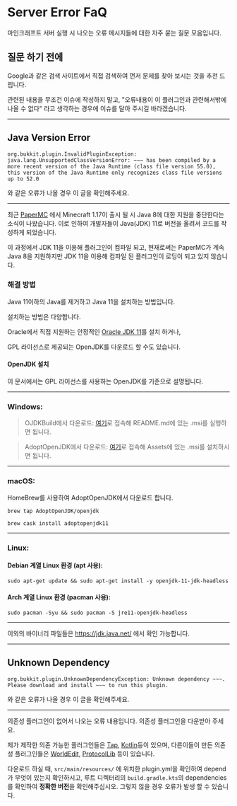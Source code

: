 # Server Error FaQ

마인크래프트 서버 실행 시 나오는 오류 메시지들에 대한 자주 묻는 질문 모음입니다.

## 질문 하기 전에

Google과 같은 검색 사이트에서 직접 검색하여 먼저 문제를 찾아 보시는 것을 추천 드립니다.

관련된 내용을 무조건 이슈에 작성하지 말고, "오류내용이 이 플러그인과 관련해서밖에 나올 수 없다" 라고 생각하는 경우에 이슈를 달아 주시길 바라겠습니다.

---

## Java Version Error

```
org.bukkit.plugin.InvalidPluginException: java.lang.UnsupportedClassVersionError: ~~~ has been compiled by a more recent version of the Java Runtime (class file version 55.0), this version of the Java Runtime only recognizes class file versions up to 52.0
```

와 같은 오류가 나올 경우 이 글을 확인해주세요.

---

최근 [PaperMC](https://papermc.io/) 에서 Minecraft 1.17이 출시 될 시 Java 8에 대한 지원을 중단한다는 소식이 나왔습니다. 이로 인하여 개발자들이 Java(JDK) 11로 버전을 올려서 코드를 작성하게 되었습니다.

이 과정에서 JDK 11을 이용해 플러그인이 컴파일 되고, 현재로써는 PaperMC가 계속 Java 8을 지원하지만 JDK 11을 이용해 컴파일 된 플러그인이 로딩이 되고 있지 않습니다.

### 해결 방법

Java 11이하의 Java를 제거하고 Java 11을 설치하는 방법입니다.

설치하는 방법은 다양합니다.

Oracle에서 직접 지원하는 안정적인 [Oracle JDK 11](https://www.oracle.com/java/technologies/javase-jdk11-downloads.html)를 설치 하거나,

GPL 라이선스로 제공되는 OpenJDK를 다운로드 할 수도 있습니다.

#### OpenJDK 설치

이 문서에서는 GPL 라이선스를 사용하는 OpenJDK를 기준으로 설명됩니다.

---

### Windows:

> OJDKBuild에서 다운로드: [여기](https://github.com/ojdkbuild/ojdkbuild/)로 접속해 README.md에 있는 .msi를 실행하면 됩니다.

> AdoptOpenJDK에서 다운로드: [여기](https://github.com/AdoptOpenJDK/openjdk11-binaries/releases)로 접속해 Assets에 있는 .msi를 설치하시면 됩니다.

---

### macOS:

HomeBrew를 사용하여 AdoptOpenJDK에서 다운로드 합니다.

`brew tap AdoptOpenJDK/openjdk`

`brew cask install adoptopenjdk11`

---

### Linux:

#### Debian 계열 Linux 환경 (apt 사용):

```shell
sudo apt-get update && sudo apt-get install -y openjdk-11-jdk-headless
```

#### Arch 계열 Linux 환경 (pacman 사용):

```shell
sudo pacman -Syu && sudo pacman -S jre11-openjdk-headless
```
---

이외의 바이너리 파일들은 https://jdk.java.net/ 에서 확인 가능합니다.

---

## Unknown Dependency

```
org.bukkit.plugin.UnknownDependencyException: Unknown dependency ~~~. Please download and install ~~~ to run this plugin.
```

와 같은 오류가 나올 경우 이 글을 확인해주세요.

---

의존성 플러그인이 없어서 나오는 오류 내용입니다. 의존성 플러그인을 다운받아 주세요.

제가 제작한 의존 가능한 플러그인들은 [Tap](https://github.com/monun/tap/releases), [Kotlin](https://github.com/monun/kotlin-plugin/releases)등이 있으며, 다른이들이 만든 의존성 플러그인들은 [WorldEdit](https://dev.bukkit.org/projects/worldedit/files), [ProtocolLib](https://github.com/dmulloy2/ProtocolLib/releases) 등이 있습니다.

다운로드 하실 때, `src/main/resources/` 에 위치한 plugin.yml을 확인하여 depend가 무엇이 있는지 확인하시고, 루트 디렉터리의 `build.gradle.kts`의 dependencies 를 확인하여 **정확한 버전**을 확인해주십시오. 그렇지 않을 경우 오류가 발생 할 수 있습니다.